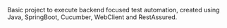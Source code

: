 Basic project to execute backend focused test automation, created using Java, SpringBoot, Cucumber, WebClient and RestAssured.
